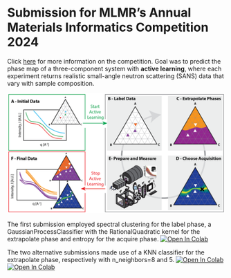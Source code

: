 # Submission for MLMR’s Annual Materials Informatics Competition 2024
Click [here](https://github.com/martintb/active_learning_tutorial) for more information on the competition. Goal was to predict the phase map of a three-component system with **active learning**, where each experiment returns   realistic small-angle neutron scattering (SANS) data that vary with sample composition. 

<img src="assets/Phase_Map_Active_Learning.png" alt="Overview" width="800"/>


The first submission employed spectral clustering for the label phase, a GaussianProcessClassifier with the RationalQuadratic kernel for the extrapolate phase and entropy for the acquire phase. 
<a target="_blank" href="https://colab.research.google.com/github/DieterPlessers/materials_informatics_competition/blob/main/notebooks/Challenges_Submission_DP_1.ipynb"><img src="https://colab.research.google.com/assets/colab-badge.svg" alt="Open In Colab"/></a>

The two alternative submissions made use of a KNN classifier for the extrapolate phase, respectively with n_neighbors=8 and 5.
<a target="_blank" href="https://colab.research.google.com/github/DieterPlessers/materials_informatics_competition/blob/main/notebooks/Challenges_Submission_DP_2.ipynb"><img src="https://colab.research.google.com/assets/colab-badge.svg" alt="Open In Colab"/></a>  <a target="_blank" href="https://colab.research.google.com/github/DieterPlessers/materials_informatics_competition/blob/main/notebooks/Challenges_Submission_DP_3.ipynb"><img src="https://colab.research.google.com/assets/colab-badge.svg" alt="Open In Colab"/></a>
